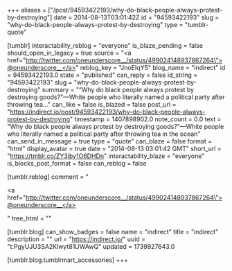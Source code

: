 +++
aliases = ["/post/94593422193/why-do-black-people-always-protest-by-destroying"]
date = 2014-08-13T03:01:42Z
id = "94593422193"
slug = "why-do-black-people-always-protest-by-destroying"
type = "tumblr-quote"

[tumblr]
interactability_reblog = "everyone"
is_blaze_pending = false
should_open_in_legacy = true
source = "<a href=\"http://twitter.com/oneunderscore__/status/499024148937867264\">@oneunderscore__</a>"
reblog_key = "JnoEIqY5"
blog_name = "indirect"
id = 94593422193.0
state = "published"
can_reply = false
id_string = "94593422193"
slug = "why-do-black-people-always-protest-by-destroying"
summary = "“Why do black people always protest by destroying goods?\"—White people who literally named a political party after throwing tea..."
can_like = false
is_blazed = false
post_url = "https://indirect.io/post/94593422193/why-do-black-people-always-protest-by-destroying"
timestamp = 1407898902.0
note_count = 0.0
text = "Why do black people always protest by destroying goods?&quot;—White people who literally named a political party after throwing tea in the ocean"
can_send_in_message = true
type = "quote"
can_blaze = false
format = "html"
display_avatar = true
date = "2014-08-13 03:01:42 GMT"
short_url = "https://tmblr.co/ZY3jby1O6DHDn"
interactability_blaze = "everyone"
is_blocks_post_format = false
can_reblog = false

[tumblr.reblog]
comment = "<p><a href=\"http://twitter.com/oneunderscore__/status/499024148937867264\">@oneunderscore__</a></p>"
tree_html = ""

[tumblr.blog]
can_show_badges = false
name = "indirect"
title = "indirect"
description = ""
url = "https://indirect.io/"
uuid = "t:PgyUJU3SA2Klwyt81UWAwQ"
updated = 1739927643.0

[tumblr.blog.tumblrmart_accessories]
+++
